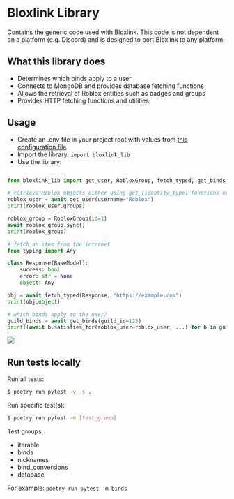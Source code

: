 # Bloxlink Library
Contains the generic code used with Bloxlink. This code is not dependent on a platform (e.g. Discord) and is designed to port Bloxlink to any platform.

## What this library does
* Determines which binds apply to a user
* Connects to MongoDB and provides database fetching functions
* Allows the retrieval of Roblox entities such as badges and groups
* Provides HTTP fetching functions and utilities

## Usage
* Create an .env file in your project root with values from [this configuration file](https://github.com/bloxlink/bloxlink-lib/blob/master/bloxlink_lib/config.py)
* Import the library: `import bloxlink_lib`
* Use the library:
```py

from bloxlink_lib import get_user, RobloxGroup, fetch_typed, get_binds, BaseModel

# retrieve Roblox objects either using get_[identity_type] functions or using the classes:
roblox_user = await get_user(username="Roblox")
print(roblox_user.groups)

roblox_group = RobloxGroup(id=1)
await roblox_group.sync()
print(roblox_group)

# fetch an item from the internet
from typing import Any

class Response(BaseModel):
    success: bool
    error: str = None
    object: Any

obj = await fetch_typed(Response, "https://example.com")
print(obj.object)

# which binds apply to the user?
guild_binds = await get_binds(guild_id=123)
print([await b.satisfies_for(roblox_user=roblox_user, ...) for b in guild_binds])

```

<p align="left">
   <a href="https://blox.link" target="_blank">
      <img src="https://www.blox.link/bloxlink/bloxlink-2024.png" />
   </a>
</p>

## Run tests locally

Run all tests:

```bash
$ poetry run pytest -v -s .
```

Run specific test(s):

```bash
$ poetry run pytest -m [test_group]
```

Test groups:

* iterable
* binds
* nicknames
* bind_conversions
* database

For example: `poetry run pytest -m binds`